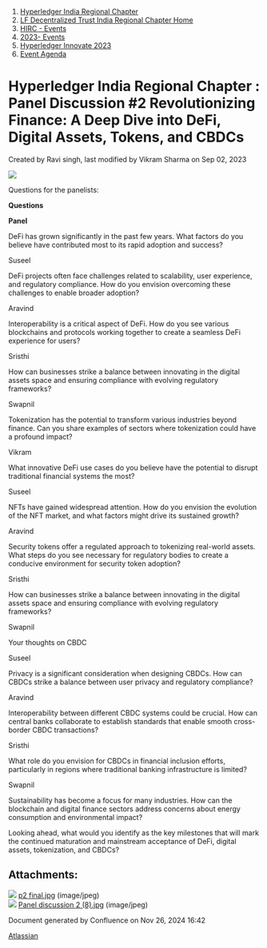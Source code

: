 1. [Hyperledger India Regional Chapter](index.html)
2. [LF Decentralized Trust India Regional Chapter Home](LF-Decentralized-Trust-India-Regional-Chapter-Home_19169282.html)
3. [HIRC - Events](HIRC---Events_19169346.html)
4. [2023- Events](2023--Events_19170522.html)
5. [Hyperledger Innovate 2023](Hyperledger-Innovate-2023_19171049.html)
6. [Event Agenda](Event-Agenda_19171152.html)

# Hyperledger India Regional Chapter : Panel Discussion #2 Revolutionizing Finance: A Deep Dive into DeFi, Digital Assets, Tokens, and CBDCs

Created by Ravi singh, last modified by Vikram Sharma on Sep 02, 2023

![](attachments/19171156/19171215.jpg?height=400)

Questions for the panelists:

**Questions**

**Panel**

DeFi has grown significantly in the past few years. What factors do you believe have contributed most to its rapid adoption and success?

Suseel

DeFi projects often face challenges related to scalability, user experience, and regulatory compliance. How do you envision overcoming these challenges to enable broader adoption?

Aravind

Interoperability is a critical aspect of DeFi. How do you see various blockchains and protocols working together to create a seamless DeFi experience for users?

Sristhi

How can businesses strike a balance between innovating in the digital assets space and ensuring compliance with evolving regulatory frameworks?

Swapnil

Tokenization has the potential to transform various industries beyond finance. Can you share examples of sectors where tokenization could have a profound impact?

Vikram

What innovative DeFi use cases do you believe have the potential to disrupt traditional financial systems the most?

Suseel

NFTs have gained widespread attention. How do you envision the evolution of the NFT market, and what factors might drive its sustained growth?

Aravind

Security tokens offer a regulated approach to tokenizing real-world assets. What steps do you see necessary for regulatory bodies to create a conducive environment for security token adoption?

Sristhi

How can businesses strike a balance between innovating in the digital assets space and ensuring compliance with evolving regulatory frameworks?

Swapnil

Your thoughts on CBDC

Suseel

Privacy is a significant consideration when designing CBDCs. How can CBDCs strike a balance between user privacy and regulatory compliance?

Aravind

Interoperability between different CBDC systems could be crucial. How can central banks collaborate to establish standards that enable smooth cross-border CBDC transactions?

Sristhi

What role do you envision for CBDCs in financial inclusion efforts, particularly in regions where traditional banking infrastructure is limited?

Swapnil

Sustainability has become a focus for many industries. How can the blockchain and digital finance sectors address concerns about energy consumption and environmental impact?

Looking ahead, what would you identify as the key milestones that will mark the continued maturation and mainstream acceptance of DeFi, digital assets, tokenization, and CBDCs?

## Attachments:

![](images/icons/bullet_blue.gif) [p2 final.jpg](attachments/19171156/19171189.jpg) (image/jpeg)  
![](images/icons/bullet_blue.gif) [Panel discussion 2 (8).jpg](attachments/19171156/19171215.jpg) (image/jpeg)

Document generated by Confluence on Nov 26, 2024 16:42

[Atlassian](http://www.atlassian.com/)
